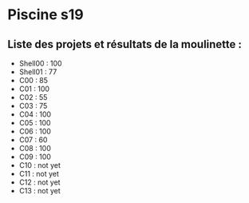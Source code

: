 # Piscine s19

## Liste des projets et résultats de la moulinette :

- Shell00 : 100
- Shell01 : 77
- C00 : 85
- C01 : 100
- C02 : 55
- C03 : 75
- C04 : 100
- C05 : 100
- C06 : 100
- C07 : 60
- C08 : 100
- C09 : 100
- C10 : not yet
- C11 : not yet
- C12 : not yet
- C13 : not yet
